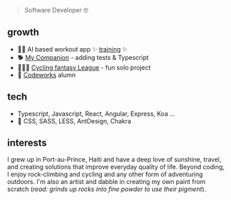 > Software Developer 🤓

## growth

- 🤸🏻  AI based workout app ✨ [training](https://github.com/natashajvandam/final-project-GymAlytics) ✨
- 🐕  [My Companion](https://github.com/natashajvandam/solo-project-pet-app) - adding tests & Typescript
- 🚴🏻‍♂️  [Cycling fantasy League](https://github.com/natashajvandam/fantacy_cycling) - fun solo project
- 🌱  [Codeworks](https://codeworks.me/software-engineering-bootcamp/) alumn

## tech

- Typescript, Javascript, React, Angular, Express, Koa ... 
- 🎨  CSS, SASS, LESS, AntDesign, Chakra

## interests

I grew up in Port-au-Prince, Haiti and have a deep love of sunshine, travel, and creating solutions that improve everyday quality of life. Beyond coding, I enjoy rock-climbing and cycling and any other form of adventuring outdoors. I'm also an artist and dabble in creating my own paint from scratch (*read: grinds up rocks into fine powder to use their pigment*). 
